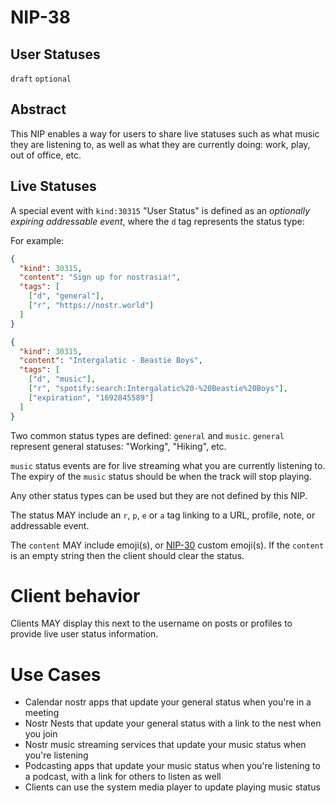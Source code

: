 # NIP-38

## User Statuses

`draft` `optional`

## Abstract

This NIP enables a way for users to share live statuses such as what music they are listening to, as well as what they are currently doing: work, play, out of office, etc.

## Live Statuses

A special event with `kind:30315` "User Status" is defined as an _optionally expiring_ _addressable event_, where the `d` tag represents the status type:

For example:

```json
{
  "kind": 30315,
  "content": "Sign up for nostrasia!",
  "tags": [
    ["d", "general"],
    ["r", "https://nostr.world"]
  ]
}
```

```json
{
  "kind": 30315,
  "content": "Intergalatic - Beastie Boys",
  "tags": [
    ["d", "music"],
    ["r", "spotify:search:Intergalatic%20-%20Beastie%20Boys"],
    ["expiration", "1692845589"]
  ]
}
```

Two common status types are defined: `general` and `music`. `general` represent general statuses: "Working", "Hiking", etc.

`music` status events are for live streaming what you are currently listening to. The expiry of the `music` status should be when the track will stop playing.

Any other status types can be used but they are not defined by this NIP.

The status MAY include an `r`, `p`, `e` or `a` tag linking to a URL, profile, note, or addressable event.

The `content` MAY include emoji(s), or [NIP-30](30.md) custom emoji(s). If the `content` is an empty string then the client should clear the status.

# Client behavior

Clients MAY display this next to the username on posts or profiles to provide live user status information.

# Use Cases

- Calendar nostr apps that update your general status when you're in a meeting
- Nostr Nests that update your general status with a link to the nest when you join
- Nostr music streaming services that update your music status when you're listening
- Podcasting apps that update your music status when you're listening to a podcast, with a link for others to listen as well
- Clients can use the system media player to update playing music status
